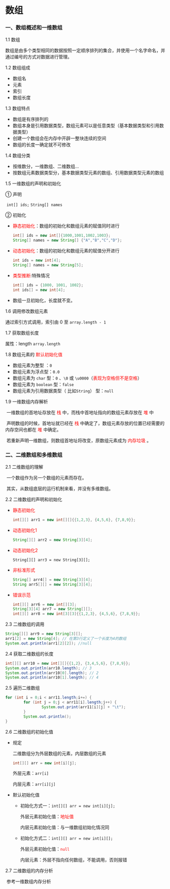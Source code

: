 # 数组

### 一、数组概述和一维数组

1.1 数组

数组是由多个类型相同的数据按照一定顺序排列的集合，并使用一个名字命名，并通过编号的方式对数据进行管理。

1.2 数组组成

+ 数组名
+ 元素
+ 索引
+ 数组长度

1.3 数组特点

+ 数组是有序排列的
+ 数组本身是引用数据类型，数组元素可以是任意类型（基本数据类型和引用数据类型）
+ 创建一个数组会在内存中开辟一整块连续的空间
+ 数组的长度一确定就不可修改

1.4 数组分类

+ 按维数分，一维数组、二维数组...
+ 按数组元素数据类型分，基本数据类型元素的数组、引用数据类型元素的数组

1.5 一维数组的声明和初始化

① 声明

​	`int[] ids;` `String[] names`

② 初始化

+ <font color=red>静态初始化</font>：数组的初始化和数组元素的赋值同时进行

  ```java
  int[] ids = new int[]{1000,1001,1002,1003};
  String[] names = new String[] {"A","B","C","D"};
  ```

+ <font color=red>动态初始化</font>：数组的初始化和数组元素的赋值分开进行

  ```java
  int ids = new int[4];
  String[] names = new String[5];
  ```

+ <font color=red>类型推断</font>:特殊情况

  ```java
  int[] ids = {1000, 1001, 1002};
  int ids[] = new int[4];
  ```

+ 数组一旦初始化，长度就不变。

1.6 调用修改数组元素

通过索引方式调用，索引由 0 至 `array.length - 1`

1.7 获取数组长度

属性：length  `array.length`

1.8 数组元素的 <font color=red>默认初始化值</font>

+ 数组元素为整型 ：`0`
+ 数组元素为浮点型：`0.0`
+ 数组元素为 `char` 型：`0` 、`\0` 或 `\u0000`（<font color=red>表现为空格但不是空格</font>）
+ 数组元素为 `boolean` 型：`false`
+ 数组元素为引用数据类型（ 比如`String`） 型：`null`

1.9 一维数组内存解析

​	一维数组的首地址存放在 <font color=red>栈</font> 中，而栈中首地址指向的数组元素存放在 <font color=red>堆</font> 中

​	声明数组的时候，首地址就已经在 <font color=red>栈</font> 中确定了，数组元素存放的位置已经需要的内存空间也都在 <font color=red>堆</font> 中确定。

​	若重新声明一维数组，则数组首地址将改变，原数组元素成为  <font color=red>内存垃圾</font> 。

### 二、二维数组和多维数组

2.1 二维数组的理解

​	  一个数组作为另一个数组的元素而存在。

​	  其实，从数组底层的运行机制来看，并没有多维数组。

2.2 二维数组的声明和初始化

+ <font color=red>静态初始化</font>
	
	```java
	int[][] arr1 = new int[][]{{1,2,3}, {4,5,6}, {7,8,9}};
	```
	
+ <font color=red>动态初始化1</font>

  ```java
  String[][] arr2 = new String[3][4];
  ```

+ <font color=red>动态初始化2</font>

  ```
  String[][] arr3 = new String[3][];
  ```

+ <font color=red>非标准形式</font>

  ```java
  String[] arr4[] = new String[3][4];
  String arr5[][] = new String[3][4];
  ```

+ <font color=red>错误示范</font>

  ```java
  int[][] arr6 = new int[][3];
  String[3][4] arr7 = new String[][];
  int[][] arr8 = new int[3][3]{{1,2,3}, {4,5,6}, {7,8,9}};
  ```

  

2.3 二维数组的调用   

```java
String[][] arr9 = new String[3][];
arr1[2] = new String[4]; // 在第3行定义了一个长度为4的数组
System.out.println(arr1[2][2]); //null
```

2.4 获取二维数组的长度

```java
int[][] arr10 = new int[][]{{1,2}, {3,4,5,6}, {7,8,9}};
System.out.println(arr10.length); // 3
System.out.println(arr10[0].length); // 2
System.out.println(arr10[1].length); // 4
```

2.5 遍历二维数组

```java
for (int i = 0;i < arr11.length;i+=) {
		for (int j = 0;j < arr11[i].length;j++) {
				System.out.print(arr11[i][j] + "\t");
		}
		System.out.println();
}
```

2.6 二维数组的初始化值

+ 规定

  二维数组分为外层数组的元素，内层数组的元素

  ```java
  int[][] arr = new int[i][j];
  ```

  外层元素：`arr[i]`

  内层元素：`arr[i][j]`

+ 默认初始化值

  + 初始化方式一：`int[][] arr = new int[i][j];`

    外层元素初始化值：<font color=red>地址值</font>

    内层元素初始化值：与一维数组初始化情况同

  + 初始化方式二：`int[][] arr = new int[i][];`

    外层元素初始化值：<font color=red>`null`</font>

    内层元素：外层不指向任何数组，不能调用，否则报错

2.7 二维数组的内存分析                                                                                                                                                                                                                                                                                                                                                                                                                                                                                                                                                                                                                                                                                                                                                                                                                                                                                                                                                                                                                                                                                                                                                                                                                                                                                                                                                                                                                                                                                                                                                                                                                                                                                                                                                                                                                                                                                                                                                                                                                                                                                                                                                                                                                                                                                                                                                                                                                                                                                                                                                                                                                                                                                                                                                                                                                                                                                                                                                                                                                                                                                                                                                                                                                                                                                                                                                                                                                                                                                                                                                                                                                                                                                                                                                                                                                                                                                                                                                                                                                                                                                                                                                                                                                                                                                                                                                                                                                                                                                                                                                                                                                                                                                                                                                                                                                                                                                                                                                                                                                                                                                                                                                                                                                                                                                                                                                                                                                                                                              

​		参考一维数组内存分析